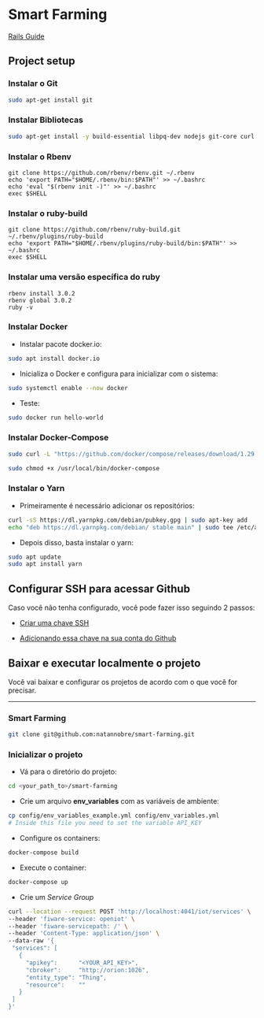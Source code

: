 # Smart Farming

[Rails Guide](https://guides.rubyonrails.org/)

## Project setup

### Instalar o Git

```sh
sudo apt-get install git
```

### Instalar Bibliotecas

```sh
sudo apt-get install -y build-essential libpq-dev nodejs git-core curl zlib1g-dev libssl-dev libreadline-dev libyaml-dev libsqlite3-dev sqlite3 libxml2-dev libxslt1-dev libcurl4-openssl-dev software-properties-common libffi-dev
```

### Instalar o Rbenv
```
git clone https://github.com/rbenv/rbenv.git ~/.rbenv
echo 'export PATH="$HOME/.rbenv/bin:$PATH"' >> ~/.bashrc
echo 'eval "$(rbenv init -)"' >> ~/.bashrc
exec $SHELL
```

### Instalar o ruby-build
```
git clone https://github.com/rbenv/ruby-build.git ~/.rbenv/plugins/ruby-build
echo 'export PATH="$HOME/.rbenv/plugins/ruby-build/bin:$PATH"' >> ~/.bashrc
exec $SHELL
```

### Instalar uma versão específica do ruby
```
rbenv install 3.0.2
rbenv global 3.0.2
ruby -v
```

### Instalar Docker

- Instalar pacote docker.io:

```sh
sudo apt install docker.io
```

- Inicializa o Docker e configura para inicializar com o sistema:

```sh
sudo systemctl enable --now docker
```

- Teste:

```sh
sudo docker run hello-world
```

### Instalar Docker-Compose

```sh
sudo curl -L "https://github.com/docker/compose/releases/download/1.29.2/docker-compose-$(uname -s)-$(uname -m)" -o /usr/local/bin/docker-compose
```

```sh
sudo chmod +x /usr/local/bin/docker-compose
```

### Instalar o Yarn

- Primeiramente é necessário adicionar os repositórios:

```sh
curl -sS https://dl.yarnpkg.com/debian/pubkey.gpg | sudo apt-key add
echo "deb https://dl.yarnpkg.com/debian/ stable main" | sudo tee /etc/apt/sources.list.d/yarn.list
```

- Depois disso, basta instalar o yarn:

```sh
sudo apt update
sudo apt install yarn
```

## Configurar SSH para acessar Github

Caso você não tenha configurado, você pode fazer isso seguindo 2 passos:

- [Criar uma chave SSH](https://docs.github.com/pt/enterprise-server@3.0/github/authenticating-to-github/connecting-to-github-with-ssh/generating-a-new-ssh-key-and-adding-it-to-the-ssh-agent)

- [Adicionando essa chave na sua conta do Github](https://docs.github.com/pt/enterprise-server@3.0/github/authenticating-to-github/connecting-to-github-with-ssh/adding-a-new-ssh-key-to-your-github-account)

## Baixar e executar localmente o projeto

Você vai baixar e configurar os projetos de acordo com o que você for precisar.

---

### Smart Farming

```sh
git clone git@github.com:natannobre/smart-farming.git
```

### Inicializar o projeto

- Vá para o diretório do projeto:

```sh
cd <your_path_to>/smart-farming
```

- Crie um arquivo __env_variables__ com as variáveis de ambiente:

```sh
cp config/env_variables_example.yml config/env_variables.yml
# Inside this file you need to set the variable API_KEY
```

- Configure os containers:

```sh
docker-compose build
```

- Execute o container:

```sh
docker-compose up
```

- Crie um *Service Group*

```sh
curl --location --request POST 'http://localhost:4041/iot/services' \
--header 'fiware-service: openiot' \
--header 'fiware-servicepath: /' \
--header 'Content-Type: application/json' \
--data-raw '{
 "services": [
   {
     "apikey":      "<YOUR_API_KEY>",
     "cbroker":     "http://orion:1026",
     "entity_type": "Thing",
     "resource":    ""
   }
 ]
}'
```